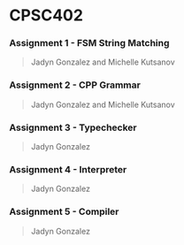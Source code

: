 # CPSC402
### Assignment 1 - FSM String Matching
> Jadyn Gonzalez and Michelle Kutsanov

### Assignment 2 - CPP Grammar
> Jadyn Gonzalez and Michelle Kutsanov

### Assignment 3 - Typechecker
> Jadyn Gonzalez

### Assignment 4 - Interpreter
> Jadyn Gonzalez

### Assignment 5 - Compiler
> Jadyn Gonzalez
